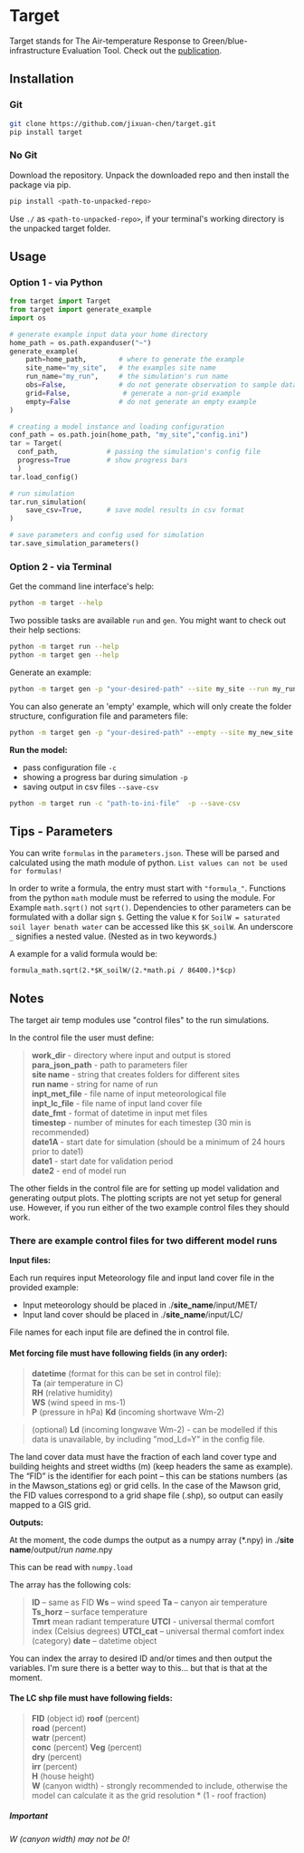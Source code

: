# Target
Target stands for The Air-temperature Response to Green/blue-infrastructure Evaluation Tool. Check out the [publication](https://www.geosci-model-dev.net/12/785/2019/gmd-12-785-2019.html).
## Installation

### Git
```sh 
git clone https://github.com/jixuan-chen/target.git
pip install target
```


### No Git

Download the repository. Unpack the downloaded repo and then install the package via pip.
```sh
pip install <path-to-unpacked-repo>
```
Use `./` as `<path-to-unpacked-repo>`, if your terminal's working directory is the unpacked target folder.


## Usage

### Option 1 - via Python

```python
from target import Target
from target import generate_example
import os

# generate example input data your home directory
home_path = os.path.expanduser("~")
generate_example(
    path=home_path,        # where to generate the example
    site_name="my_site",   # the examples site name
    run_name="my_run",     # the simulation's run name
    obs=False,             # do not generate observation to sample data for later validation
    grid=False,             # generate a non-grid example
    empty=False            # do not generate an empty example
)

# creating a model instance and loading configuration 
conf_path = os.path.join(home_path, "my_site","config.ini")
tar = Target(
  conf_path,            # passing the simulation's config file
  progress=True         # show progress bars
  )
tar.load_config()

# run simulation
tar.run_simulation(
    save_csv=True,      # save model results in csv format
)

# save parameters and config used for simulation
tar.save_simulation_parameters()
```


### Option 2 - via Terminal

Get the command line interface's help:
```sh
python -m target --help
```
Two possible tasks are available `run` and `gen`.
You might want to check out their help sections:
```sh 
python -m target run --help
python -m target gen --help
```

Generate an example:
```sh
python -m target gen -p "your-desired-path" --site my_site --run my_run_name
```

You can also generate an 'empty' example, which will only create the folder structure, configuration file and parameters file:
```sh
python -m target gen -p "your-desired-path" --empty --site my_new_site --run my_run_name
```

**Run the model:**
 - pass configuration file `-c`
 - showing a progress bar during simulation `-p`
 - saving output in csv files `--save-csv`
```sh
python -m target run -c "path-to-ini-file"  -p --save-csv
```

## Tips - Parameters

You can write `formulas` in the `parameters.json`. 
These will be parsed and calculated using the math module of python.
`List values can not be used for formulas!`

In order to write a formula, the entry must start with `"formula_"`.
Functions from the python `math` module must be referred to using the module. 
For Example `math.sqrt()` not `sqrt()`.
Dependencies to other parameters can be formulated with  a dollar sign `$`.
Getting the value `K` for `SoilW = saturated soil layer benath water` can be accessed like this `$K_soilW`.
An underscore `_` signifies a nested value. (Nested as in two keywords.)

A example for a valid formula would be:
```
formula_math.sqrt(2.*$K_soilW/(2.*math.pi / 86400.)*$cp)
```




## Notes

The target air temp modules use "control files" to the run simulations.

In the control file the user must define:


>**work_dir** - directory where input and output is stored  
>**para_json_path** - path to parameters filer  
>**site name** - string that creates folders for different sites  
>**run name**   - string for name of run  
>**inpt_met_file** - file name of input meteorological file  
>**inpt_lc_file** - file name of input land cover file  
>**date_fmt**  - format of datetime in input met files  
>**timestep** - number of minutes for each timestep (30 min is recommended)  
>**date1A** - start date for simulation (should be a minimum of 24 hours prior to date1)  
>**date1** - start date for validation period  
>**date2** - end of model run  



The other fields in the control file are for setting up model validation and generating output plots. The plotting scripts are not yet setup for general use. However, if you run either of the two example control files they should work.  

### There are example control files for two different model runs

**Input files:**

Each run requires input Meteorology file and input land cover file in the provided example: 

- Input meteorology should be placed in ./**site_name**/input/MET/
- Input land cover should be placed in ./**site_name**/input/LC/

File names for each input file are defined the in control file. 


#### Met forcing file must have following fields (in any order):

>**datetime** (format for this can be set in control file):  
>**Ta** (air temperature in C)  
>**RH** (relative humidity)  
>**WS** (wind speed in ms-1)  
>**P**  (pressure in hPa)
>**Kd** (incoming shortwave Wm-2)  

>(optional) **Ld** (incoming longwave Wm-2) - can be modelled if this data is unavailable, by including "mod_Ld=Y" in the config file.

The land cover data must have the fraction of each land cover type and building heights and street widths (m) (keep headers the same as example). The “FID” is the identifier for each point – this can be stations numbers (as in the Mawson_stations eg) or grid cells. In the case of the Mawson grid, the FID values correspond to a grid shape file (.shp), so output can easily mapped to a GIS grid. 


**Outputs:**

At the moment, the code dumps the output as a numpy array (*.npy) in ./**site name**/output/_run name_.npy

This can be read with `numpy.load`

The array has the following cols:

>**ID** – same as FID
>**Ws** – wind speed
>**Ta** – canyon air temperature  
>**Ts_horz** – surface temperature  
>**Tmrt** mean radiant temperature
>**UTCI** - universal thermal comfort index (Celsius degrees)
>**UTCI_cat** – universal thermal comfort index (category) 
>**date** – datetime object

You can index the array to desired ID and/or times and then output the variables. I'm sure there is a better way to this... but that is that at the moment. 


#### The LC shp file must have following fields:

>**FID** (object id)
>**roof** (percent)  
>**road** (percent)  
>**watr** (percent)  
>**conc**  (percent)
>**Veg** (percent)  
>**dry** (percent)  
>**irr** (percent)  
>**H** (house height)  
>**W** (canyon width) - strongly recommended to include, otherwise the model can calculate it as the grid resolution * (1 - roof fraction)

##### Important

*W (canyon width) may not be 0!*
